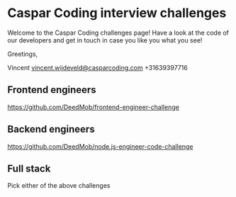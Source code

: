 # Caspar Coding interview challenges

Welcome to the Caspar Coding challenges page!
Have a look at the code of our developers and get in touch in case you like you what you see!

Greetings,

Vincent
vincent.wijdeveld@casparcoding.com
+31639397716

## Frontend engineers

https://github.com/DeedMob/frontend-engineer-challenge

## Backend engineers

https://github.com/DeedMob/node.js-engineer-code-challenge

## Full stack

Pick either of the above challenges
